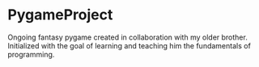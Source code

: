 # PygameProject
Ongoing fantasy pygame created in collaboration with my older brother. Initialized with the goal of learning and teaching him the fundamentals of programming.
